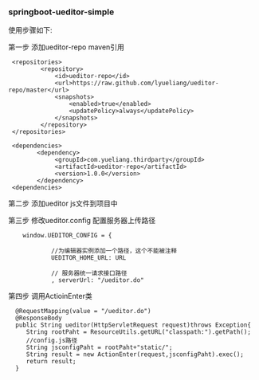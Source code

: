 ### springboot-ueditor-simple

使用步骤如下:

   第一步 添加ueditor-repo maven引用
     
     <repositories>
             <repository>
                 <id>ueditor-repo</id>
                 <url>https://raw.github.com/lyueliang/ueditor-repo/master</url>
                 <snapshots>
                     <enabled>true</enabled>
                     <updatePolicy>always</updatePolicy>
                 </snapshots>
             </repository>
     </repositories>
     
     <dependencies>
            <dependency>
                 <groupId>com.yueliang.thirdparty</groupId>
                 <artifactId>ueditor-repo</artifactId>
                 <version>1.0.0</version>
            </dependency>
     <dependencies>
   
   第二步 添加ueditor js文件到项目中  
   
   第三步 修改ueditor.config 配置服务器上传路径
        
        window.UEDITOR_CONFIG = {
        
                //为编辑器实例添加一个路径，这个不能被注释
                UEDITOR_HOME_URL: URL
        
                // 服务器统一请求接口路径
                , serverUrl: "/ueditor.do"
                
   第四步 调用ActioinEnter类
            
      @RequestMapping(value = "/ueditor.do")
      @ResponseBody
      public String ueditor(HttpServletRequest request)throws Exception{
         String rootPaht = ResourceUtils.getURL("classpath:").getPath();
         //config.js路径
         String jsconfigPaht = rootPaht+"static/";
         String result = new ActionEnter(request,jsconfigPaht).exec();
         return result;
      }
    